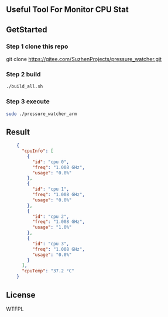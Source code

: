 ## Useful Tool For Monitor CPU Stat

## GetStarted

### Step 1 clone this repo
git clone https://gitee.com/SuzhenProjects/pressure_watcher.git

### Step 2 build

```bash
./build_all.sh
```

### Step 3 execute

```bash
sudo ./pressure_watcher_arm
```

## Result

```json
    {
      "cpuInfo": [
        {
          "id": "cpu 0",
          "freq": "1.008 GHz",
          "usage": "0.0%"
        },
        {
          "id": "cpu 1",
          "freq": "1.008 GHz",
          "usage": "0.0%"
        },
        {
          "id": "cpu 2",
          "freq": "1.008 GHz",
          "usage": "1.0%"
        },
        {
          "id": "cpu 3",
          "freq": "1.008 GHz",
          "usage": "0.0%"
        }
      ],
      "cpuTemp": "37.2 °C"
    }

```


## License
WTFPL